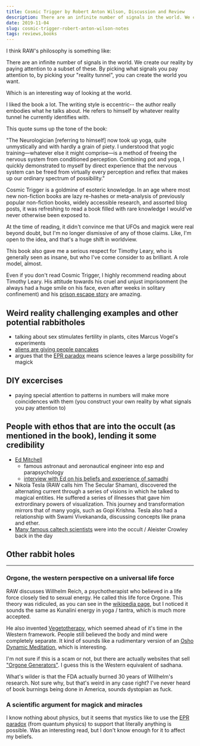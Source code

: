 ```yaml
---
title: Cosmic Trigger by Robert Anton Wilson, Discussion and Review
description: There are an infinite number of signals in the world. We create our reality by paying attention to a subset of these. By picking what signals you pay attention to, by picking your "reality tunnel", you can create the world you want.
date: 2019-11-04
slug: cosmic-trigger-robert-anton-wilson-notes
tags: reviews,books
---
```


I think RAW's philosophy is something like:

There are an infinite number of signals in the world. We create our reality by paying attention to a subset of these. By picking what signals you pay attention to, by picking your "reality tunnel", you can create the world you want.

Which is an interesting way of looking at the world.

I liked the book a lot. The writing style is eccentric-- the author really embodies what he talks about. He refers to himself by whatever reality tunnel he currently identifies with.

This quote sums up the tone of the book:

"The Neurologician [referring to himself] now took up yoga, quite unmystically and with hardly a grain of piety. I understood that yogic training—whatever else it might comprise—is a method of freeing the nervous system from conditioned perception. Combining pot and yoga, I quickly demonstrated to myself by direct experience that the nervous system can be freed from virtually every perception and reflex that makes up our ordinary spectrum of possibility."

Cosmic Trigger is a goldmine of esoteric knowledge. In an age where most new non-fiction books are lazy re-hashes or meta-analysis of previously popular non-fiction books, widely accessible research, and assorted blog posts, it was refreshing to read a book filled with rare knowledge I would've never otherwise been exposed to.

At the time of reading, it didn't convince me that UFOs and magick were real beyond doubt, but I'm no longer dismissive of any of those claims. Like, I'm open to the idea, and that's a huge shift in worldview.

This book also gave me a serious respect for Timothy Leary, who is generally seen as insane, but who I've come consider to as brilliant. A role model, almost. 

Even if you don't read Cosmic Trigger, I highly recommend reading about Timothy Leary. His attitude towards his cruel and unjust imprisonment (he always had a huge smile on his face, even after weeks in solitary confinement) and his [prison escape story](http://countyourculture.com/2011/04/07/timothy-learys-escape-prison/) are amazing. 

## Weird reality challenging examples and other potential rabbitholes
* talking about sex stimulates fertility in plants, cites Marcus Vogel's experiments 
* [aliens are giving people pancakes](https://www.washingtonpost.com/news/morning-mix/wp/2015/01/21/two-decades-of-mysterious-air-force-ufo-files-now-available-online/)
* argues that the [EPR paradox](https://en.wikipedia.org/wiki/EPR_paradox) means science leaves a large possibility for magick

## DIY excercises
* paying special attention to patterns in numbers will make more coincidences with them (you construct your own reality by what signals you pay attention to)

## People with ethos that are into the occult (as mentioned in the book), lending it some credibility
* [Ed Mitchell](https://en.wikipedia.org/wiki/Edgar_Mitchell)
  * famous astronaut and aeronautical engineer into esp and parapsychology
  * [interview with Ed on his beliefs and experience of samadhi](http://ascentmagazine.com/articles.aspx%3FarticleID=195&page=read&subpage=past&issueID=30.html)
* Nikola Tesla (RAW calls him The Secular Shaman), discovered the alternating current through a series of visions in which he talked to magical entities. He suffered a series of illnesses that gave him extrordinary powers of visualization. This journey and transformation mirrors that of many yogis, such as Gopi Krishna. Tesla also had a relationship with Swami Vivekananda, discussing concepts like prana and ether.
* [Many famous caltech scientists](https://en.wikipedia.org/wiki/Jack_Parsons_(rocket_engineer)) were into the occult / Aleister Crowley back in the day

## Other rabbit holes

<hr>

### Orgone, the western perspective on a universal life force
RAW discusses Willhelm Reich, a psychotherapist who believed in a life force closely tied to sexual energy. He called this life force Orgone. This theory was ridiculed, as you can see in the [wikipedia page](https://en.wikipedia.org/wiki/Orgone), but I noticed it sounds the same as Kunalini energy in yoga / tantra, which is much more accepted.

He also invented [Vegetotherapy](https://en.wikipedia.org/wiki/Vegetotherapy), which seemed ahead of it's time in the Western framework. People still believed the body and mind were completely separate. It kind of sounds like a rudimentary version of an [Osho Dynamic Meditation](https://www.osho.com/meditate/active-meditations/dynamic-meditation), which is interesting. 

I'm not sure if this is a scam or not, but there are actually websites that sell ["Orgone Generators"](https://orgonegenerator.com/products/ju-99-orgone-generator-chi-generator?gclid=CjwKCAjw9L_tBRBXEiwAOWVVCYVZ1Da10SQKY_cMnoOIZWsIU_um_1ixhCfvQavssdW3hZr9rFyShBoCxEcQAvD_BwE). I guess this is the Western equivalent of sadhana.

What's wilder is that the FDA actually burned 30 years of Willhelm's research. Not sure why, but that's weird in any case right? I've never heard of book burnings being done in America, sounds dystopian as fuck.

### A scientific argument for magick and miracles
I know nothing about physics, but it seems that mystics like to use the [EPR paradox](https://en.wikipedia.org/wiki/EPR_paradox) (from quantum physics) to support that literally anything is possible. Was an interesting read, but I don't know enough for it to affect my beliefs.